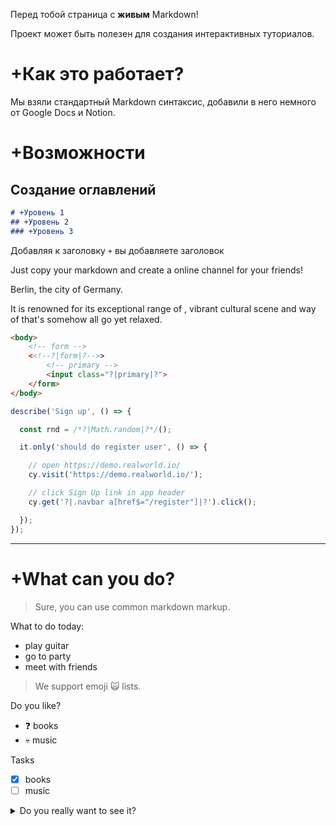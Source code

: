 Перед тобой страница с **живым** Markdown!

Проект может быть полезен для создания интерактивных туториалов.

# +Как это работает?

Мы взяли стандартный Markdown синтаксис, добавили в него немного от Google Docs и Notion.

# +Возможности

## Создание оглавлений

```markdown
# +Уровень 1
## +Уровень 2
### +Уровень 3
```

Добавляя к заголовку `+` вы добавляете заголовок 

Just copy your markdown and create a online channel for your friends!

Berlin, the <md-placeholder value="capital"></md-placeholder> city of Germany.

It is renowned for its exceptional range of <md-placeholder value="landmarks"></md-placeholder>, vibrant cultural scene
and way of <md-placeholder value="life"></md-placeholder> that's somehow all go yet relaxed.

```html placeholders
<body>
    <!-- form -->
    <<!--?|form|?-->>
        <!-- primary -->
        <input class="?|primary|?">
    </form>
</body>
```

```js placeholders
describe('Sign up', () => {

  const rnd = /*?|Math.random|?*/();

  it.only('should do register user', () => {

    // open https://demo.realworld.io/
    cy.visit('https://demo.realworld.io/');

    // click Sign Up link in app header
    cy.get('?|.navbar a[href$="/register"]|?').click();

  });
});
```

***

# +What can you do?

> Sure, you can use common markdown markup.

What to do today:

* play guitar
* go to party
* meet with friends

> We support emoji 🙀 lists.

Do you like?

* ❓ books
* 💀 music

Tasks

* [x] books
* [ ] music

<details>
    <summary>Do you really want to see it?</summary>

This content is hidden!
</details>

